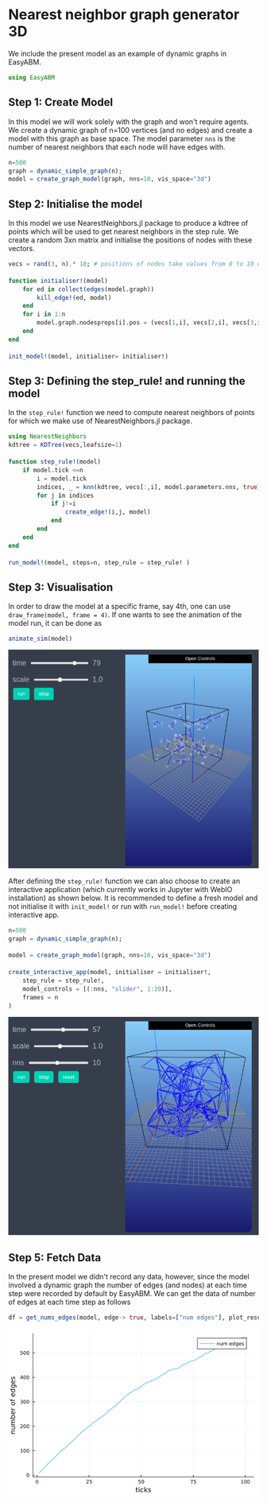 
# Nearest neighbor graph generator 3D

We include the present model as an example of dynamic graphs in EasyABM.

```julia
using EasyABM
```

## Step 1: Create Model

In this model we will work solely with the graph and won't require agents. We create a dynamic graph of n=100 vertices (and no edges) and create a model with this graph as base space. The model parameter `nns` is the number of nearest neighbors that each node will have edges with. 

```julia
n=500
graph = dynamic_simple_graph(n);  
model = create_graph_model(graph, nns=10, vis_space="3d")
```

## Step 2: Initialise the model

In this model we use NearestNeighbors.jl package to produce a kdtree of points which will be used to get nearest neighbors in the step rule. We create a random 3xn matrix and initialise the positions of nodes with these vectors. 

```julia
vecs = rand(3, n).* 10; # positions of nodes take values from 0 to 10 on all axes. 

function initialiser!(model)
    for ed in collect(edges(model.graph))
        kill_edge!(ed, model)
    end
    for i in 1:n
        model.graph.nodesprops[i].pos = (vecs[1,i], vecs[2,i], vecs[3,i])
    end
end

init_model!(model, initialiser= initialiser!)
```

## Step 3: Defining the step_rule! and running the model

In the `step_rule!` function we need to compute nearest neighbors of points for which we make use of NearestNeighbors.jl package.


```julia
using NearestNeighbors
kdtree = KDTree(vecs,leafsize=1)

function step_rule!(model)
    if model.tick <=n
        i = model.tick
        indices, _ = knn(kdtree, vecs[:,i], model.parameters.nns, true)
        for j in indices
            if j!=i
                create_edge!(i,j, model)
            end
        end
    end  
end

run_model!(model, steps=n, step_rule = step_rule! )
```

## Step 3: Visualisation

In order to draw the model at a specific frame, say 4th, one can use `draw_frame(model, frame = 4)`. If one wants to see the animation of the model run, it can be done as 

```julia
animate_sim(model)
```

![png](assets/NNG3D/NNG3DAnim1.png)


After defining the `step_rule!` function we can also choose to create an interactive application (which currently works in Jupyter with WebIO installation) as shown below. It is recommended to define a fresh model and not initialise it with `init_model!` or run with `run_model!` before creating interactive app. 

```julia
n=500
graph = dynamic_simple_graph(n);  

model = create_graph_model(graph, nns=10, vis_space="3d")

create_interactive_app(model, initialiser = initialiser!,
    step_rule = step_rule!,
    model_controls = [(:nns, "slider", 1:20)],
    frames = n
)
```

![png](assets/NNG3D/NNG3DIntApp.png)




## Step 5: Fetch Data 

In the present model we didn't record any data, however, since the model involved a dynamic graph the number of edges (and nodes) at each time step were recorded by default by EasyABM. We can get the data of number of edges at each time step as follows

```julia
df = get_nums_edges(model, edge-> true, labels=["num edges"], plot_result = true)
```

![png](assets/NNG3D/NNG3DPlot1.png)




